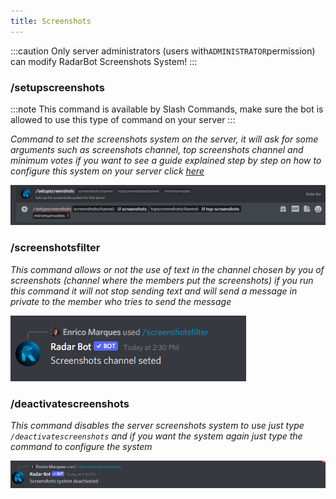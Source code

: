 ```yaml
---
title: Screenshots
---
```

:::caution
Only server administrators (users with`ADMINISTRATOR`permission) can modify RadarBot Screenshots System!
:::

### /setupscreenshots
:::note
This command is available by Slash Commands, make sure the bot is allowed to use this type of command on your server
:::


*Command to set the screenshots system on the server, it will ask for some arguments such as screenshots channel, top screenshots channel and minimum votes if you want to see a guide explained step by step on how to configure this system on your server click [here](../../guides/setup-screenshots/)*


![Command](../../../assets/docs/english/screenshots/setupscreenshots.png)


### /screenshotsfilter

*This command allows or not the use of text in the channel chosen by you of screenshots (channel where the members put the screenshots) if you run this command it will not stop sending text and will send a message in private to the member who tries to send the message*

![Filter](../../../assets/docs/english/screenshots/filter.png)

### /deactivatescreenshots

*This command disables the server screenshots system to use just type ``/deactivatescreenshots`` and if you want the system again just type the command to configure the system*

![Desactive Screenshots](../../../assets/docs/english/screenshots/desactive.png)
